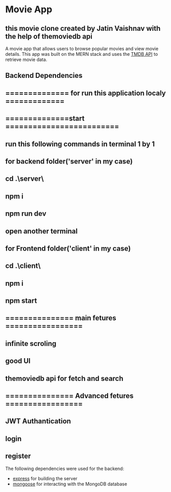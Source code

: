 # Movie App
## this movie clone created by Jatin Vaishnav with the help of themoviedb api
A movie app that allows users to browse popular movies and view movie details. This app was built on the MERN stack and uses the [TMDB API](https://www.themoviedb.org/documentation/api) to retrieve movie data.

## Backend Dependencies

## ============== for run this application localy =============
##  ==============start =========================
## run this following commands in terminal 1 by 1
## for backend folder('server' in my case)
## cd .\server\
## npm i
## npm run dev

## open another terminal
## for Frontend folder('client' in my case)
## cd .\client\
## npm i
## npm start 



## =============== main fetures =================
## infinite scroling
## good UI
## themoviedb api for fetch and search 


## =============== Advanced fetures =================
## JWT Authantication
## login 
## register



The following dependencies were used for the backend:

- [express](https://expressjs.com/) for building the server
- [mongoose](https://mongoosejs.com/) for interacting with the MongoDB database